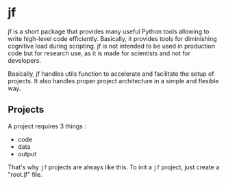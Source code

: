 # jf

jf is a short package that provides many useful Python 
tools allowing to write high-level code efficiently.
Basically, it provides tools for diminishing cognitive 
load during scripting. jf is not intended to be used
in production code but for research use, as it is made 
for scientists and not for developers.


Basically, jf handles utils function to accelerate
and facilitate the setup of projects. It also handles
proper project architecture in a simple and flexible way.


## Projects


A project requires 3 things :
- code
- data
- output

That's why `jf` projects are always like this. 
To init a `jf` project, just create a "root.jf" file.
